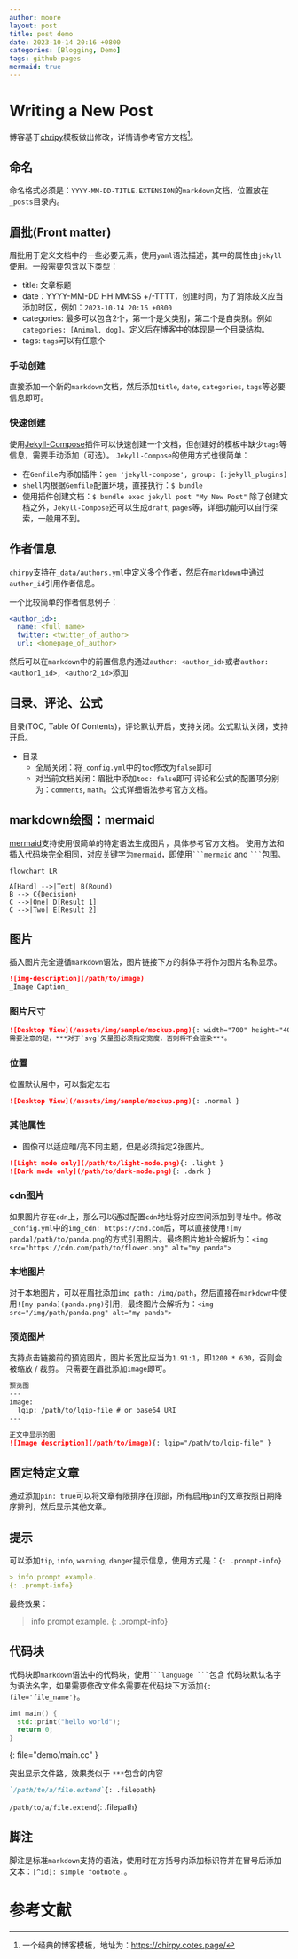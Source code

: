 ```yaml
---
author: moore
layout: post
title: post demo
date: 2023-10-14 20:16 +0800
categories: [Blogging, Demo]
tags: github-pages
mermaid: true
---
```


# Writing a New Post

博客基于[chripy](https://chirpy.cotes.page/posts/write-a-new-post)模板做出修改，详情请参考官方文档[^chripy]。


## 命名

命名格式必须是：`YYYY-MM-DD-TITLE.EXTENSION`的`markdown`文档，位置放在`_posts`目录内。


## 眉批(Front matter)
眉批用于定义文档中的一些必要元素，使用`yaml`语法描述，其中的属性由`jekyll`使用。一般需要包含以下类型：
- title: 文章标题
- date：YYYY-MM-DD HH:MM:SS +/-TTTT，创建时间，为了消除歧义应当添加时区，例如：`2023-10-14 20:16 +0800`
- categories: 最多可以包含2个，第一个是父类别，第二个是自类别。例如`categories: [Animal, dog]`。定义后在博客中的体现是一个目录结构。
- tags: `tags`可以有任意个

### 手动创建
直接添加一个新的`markdown`文档，然后添加`title`, `date`, `categories`, `tags`等必要信息即可。

### 快速创建
使用[Jekyll-Compose](https://github.com/jekyll/jekyll-compose)插件可以快速创建一个文档，但创建好的模板中缺少`tags`等信息，需要手动添加（可选）。
`Jekyll-Compose`的使用方式也很简单：
- 在`Genfile`内添加插件：`gem 'jekyll-compose', group: [:jekyll_plugins]`
- `shell`内根据`Gemfile`配置环境，直接执行：`$ bundle`
- 使用插件创建文档：`$ bundle exec jekyll post "My New Post"`
除了创建文档之外，`Jekyll-Compose`还可以生成`draft`, `pages`等，详细功能可以自行探索，一般用不到。


## 作者信息
`chirpy`支持在`_data/authors.yml`中定义多个作者，然后在`markdown`中通过`author_id`引用作者信息。

一个比较简单的作者信息例子：
```yml
<author_id>:
  name: <full name>
  twitter: <twitter_of_author>
  url: <homepage_of_author>
```
然后可以在`markdown`中的前置信息内通过`author: <author_id>`或者`author: <author1_id>, <author2_id>`添加

## 目录、评论、公式
目录(TOC, Table Of Contents)，评论默认开启，支持关闭。公式默认关闭，支持开启。
- 目录
  - 全局关闭：将`_config.yml`中的`toc`修改为`false`即可
  - 对当前文档关闭：眉批中添加`toc: false`即可
评论和公式的配置项分别为：`comments`, `math`。公式详细语法参考官方文档。


## markdown绘图：mermaid
[mermaid](https://github.com/mermaid-js/mermaid/blob/develop/README.zh-CN.md)支持使用很简单的特定语法生成图片，具体参考官方文档。
使用方法和插入代码块完全相同，对应关键字为`mermaid`，即使用```` ```mermaid ```` and ```` ``` ````包围。

```mermaid
flowchart LR

A[Hard] -->|Text| B(Round)
B --> C{Decision}
C -->|One| D[Result 1]
C -->|Two| E[Result 2]
```

## 图片
插入图片完全遵循`markdown`语法，图片链接下方的斜体字将作为图片名称显示。

```markdown
![img-description](/path/to/image)
_Image Caption_
```


### 图片尺寸
```markdown
![Desktop View](/assets/img/sample/mockup.png){: width="700" height="400" }
需要注意的是，***对于`svg`矢量图必须指定宽度，否则将不会渲染***。 
```

### 位置
位置默认居中，可以指定左右
```markdown
![Desktop View](/assets/img/sample/mockup.png){: .normal }
```

### 其他属性
- 图像可以适应暗/亮不同主题，但是必须指定2张图片。
```markdown
![Light mode only](/path/to/light-mode.png){: .light }
![Dark mode only](/path/to/dark-mode.png){: .dark }
```

### cdn图片
如果图片存在`cdn`上，那么可以通过配置`cdn`地址将对应空间添加到寻址中。修改`_config.yml`中的`img_cdn: https://cnd.com`后，可以直接使用`![my panda]/path/to/panda.png`的方式引用图片。最终图片地址会解析为：`<img src="https://cdn.com/path/to/flower.png" alt="my panda">`

### 本地图片
对于本地图片，可以在眉批添加`img_path: /img/path`，然后直接在`markdown`中使用`![my panda](panda.png)`引用，最终图片会解析为：`<img src="/img/path/panda.png" alt="my panda">`

### 预览图片

支持点击链接前的预览图片，图片长宽比应当为`1.91:1`，即`1200 * 630`，否则会被缩放 / 裁剪。
只需要在眉批添加`image`即可。
```markdown
预览图
---
image:
  lqip: /path/to/lqip-file # or base64 URI
---

正文中显示的图
![Image description](/path/to/image){: lqip="/path/to/lqip-file" }

```

## 固定特定文章

通过添加`pin: true`可以将文章有限排序在顶部，所有启用`pin`的文章按照日期降序排列，然后显示其他文章。


## 提示
可以添加`tip`, `info`, `warning`, `danger`提示信息，使用方式是：`{: .prompt-info}`

```markdown
> info prompt example.
{: .prompt-info}
```

最终效果：
> info prompt example.
{: .prompt-info}


## 代码块
代码块即`markdown`语法中的代码块，使用```` ```language ``` ````包含
代码块默认名字为语法名字，如果需要修改文件名需要在代码块下方添加`{: file='file_name'}`。
```cpp
imt main() {
  std::print("hello world");
  return 0;
}
```
{: file="demo/main.cc" }

突出显示文件路，效果类似于 `***`包含的内容
```markdown
`/path/to/a/file.extend`{: .filepath}
```
`/path/to/a/file.extend`{: .filepath}

## 脚注
脚注是标准`markdown`支持的语法，使用时在方括号内添加标识符并在冒号后添加文本：`[^id]: simple footnote.`。


# 参考文献
[^chripy]: 一个经典的博客模板，地址为：https://chirpy.cotes.page/
[^olimi]:一些关于markdown和chirpy主题的介绍：https://www.cnblogs.com/olimi/p/16173745.html

